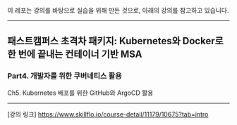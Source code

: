 
<!--

**Here are some ideas to get you started:**

🙋‍♀️ A short introduction - what is your organization all about?
🌈 Contribution guidelines - how can the community get involved?
👩‍💻 Useful resources - where can the community find your docs? Is there anything else the community should know?
🍿 Fun facts - what does your team eat for breakfast?
🧙 Remember, you can do mighty things with the power of [Markdown](https://docs.github.com/github/writing-on-github/getting-started-with-writing-and-formatting-on-github/basic-writing-and-formatting-syntax)
-->

이 레포는 강의를 바탕으로 실습을 위해 만든 것으로, 아래의 강의를 참고하고 있습니다.

---

## 패스트캠퍼스 초격차 패키지: Kubernetes와 Docker로 한 번에 끝내는 컨테이너 기반 MSA
### Part4. 개발자를 위한 쿠버네티스 활용
Ch5. Kubernetes 배포를 위한 GitHub와 ArgoCD 활용

---
[강의 링크] https://www.skillflo.io/course-detail/11179/10675?tab=intro
